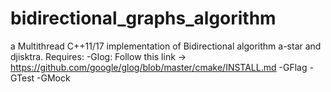 # bidirectional_graphs_algorithm
a Multithread C++11/17 implementation of Bidirectional algorithm a-star and djisktra. 
Requires:
-Glog: 
  Follow this link -> https://github.com/google/glog/blob/master/cmake/INSTALL.md
-GFlag
-GTest
-GMock
